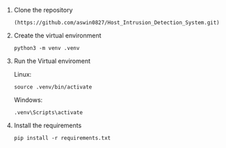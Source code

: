 1. Clone the repository
    ```
    (https://github.com/aswin0827/Host_Intrusion_Detection_System.git)
    ```
2. Create the virtual environment
    ```
    python3 -m venv .venv
    ```
3. Run the Virtual enviroment
    
    Linux:
    ```
    source .venv/bin/activate
    ```
    Windows:
    ```
    .venv\Scripts\activate
    ```
4. Install the requirements
    ```
    pip install -r requirements.txt
    ```

